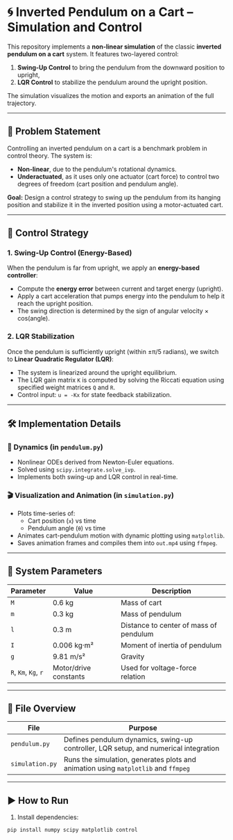 # 🌀 Inverted Pendulum on a Cart – Simulation and Control

This repository implements a **non-linear simulation** of the classic **inverted pendulum on a cart** system. It features two-layered control:
1. **Swing-Up Control** to bring the pendulum from the downward position to upright,
2. **LQR Control** to stabilize the pendulum around the upright position.

The simulation visualizes the motion and exports an animation of the full trajectory.

---

## 📌 Problem Statement

Controlling an inverted pendulum on a cart is a benchmark problem in control theory. The system is:
- **Non-linear**, due to the pendulum's rotational dynamics.
- **Underactuated**, as it uses only one actuator (cart force) to control two degrees of freedom (cart position and pendulum angle).

**Goal:** Design a control strategy to swing up the pendulum from its hanging position and stabilize it in the inverted position using a motor-actuated cart.

---

## 🧠 Control Strategy

### 1. Swing-Up Control (Energy-Based)
When the pendulum is far from upright, we apply an **energy-based controller**:
- Compute the **energy error** between current and target energy (upright).
- Apply a cart acceleration that pumps energy into the pendulum to help it reach the upright position.
- The swing direction is determined by the sign of angular velocity × cos(angle).

### 2. LQR Stabilization
Once the pendulum is sufficiently upright (within ±π/5 radians), we switch to **Linear Quadratic Regulator (LQR)**:
- The system is linearized around the upright equilibrium.
- The LQR gain matrix `K` is computed by solving the Riccati equation using specified weight matrices `Q` and `R`.
- Control input: `u = -Kx` for state feedback stabilization.

---

## 🛠️ Implementation Details

### 🔁 Dynamics (in `pendulum.py`)
- Nonlinear ODEs derived from Newton-Euler equations.
- Solved using `scipy.integrate.solve_ivp`.
- Implements both swing-up and LQR control in real-time.

### 🎬 Visualization and Animation (in `simulation.py`)
- Plots time-series of:
  - Cart position (`x`) vs time
  - Pendulum angle (`θ`) vs time
- Animates cart-pendulum motion with dynamic plotting using `matplotlib`.
- Saves animation frames and compiles them into `out.mp4` using `ffmpeg`.

---

## 🧮 System Parameters

| Parameter       | Value   | Description                          |
|----------------|---------|--------------------------------------|
| `M`            | 0.6 kg  | Mass of cart                         |
| `m`            | 0.3 kg  | Mass of pendulum                     |
| `l`            | 0.3 m   | Distance to center of mass of pendulum |
| `I`            | 0.006 kg·m² | Moment of inertia of pendulum  |
| `g`            | 9.81 m/s² | Gravity                            |
| `R`, `Km`, `Kg`, `r` | Motor/drive constants | Used for voltage-force relation |

---

## 📂 File Overview

| File           | Purpose |
|----------------|---------|
| `pendulum.py`  | Defines pendulum dynamics, swing-up controller, LQR setup, and numerical integration |
| `simulation.py`| Runs the simulation, generates plots and animation using `matplotlib` and `ffmpeg` |

---

## ▶️ How to Run

1. Install dependencies:
```bash
pip install numpy scipy matplotlib control
